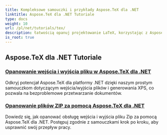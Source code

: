 ```yaml
---
title: Kompleksowe samouczki i przykłady Aspose.TeX dla .NET
linktitle: Aspose.TeX dla .NET Tutoriale
type: docs
weight: 10
url: /pl/net/tutorials/tex/
description: łatwością opanuj projektowanie LaTeX, korzystając z Aspose.TeX dla .NET. Pobierz, aby zapewnić bezproblemową integrację i poznaj zaawansowane formatowanie, obsługę plików, licencjonowanie i wiele więcej.
is_root: true
---
```


## Aspose.TeX dla .NET Tutoriale
### [Opanowanie wejścia i wyjścia pliku w Aspose.TeX dla .NET](./file-input-and-output/)
Odkryj potencjał Aspose.TeX dla platformy .NET dzięki naszym prostym samouczkom dotyczącym wejścia/wyjścia plików i generowania XPS, co pozwala na bezproblemowe przetwarzanie dokumentów.
### [Opanowanie plików ZIP za pomocą Aspose.TeX dla .NET](./mastering-zip-file-io/)
Dowiedz się, jak opanować obsługę wejścia i wyjścia pliku Zip za pomocą Aspose.TeX dla .NET. Postępuj zgodnie z samouczkami krok po kroku, aby usprawnić swój przepływ pracy.